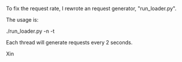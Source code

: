To fix the request rate, I rewrote an request generator, "run_loader.py".

The usage is:

./run_loader.py -n <the number of threads to launch on each client> -t <runtime>

Each thread will generate requests every 2 seconds.

Xin
